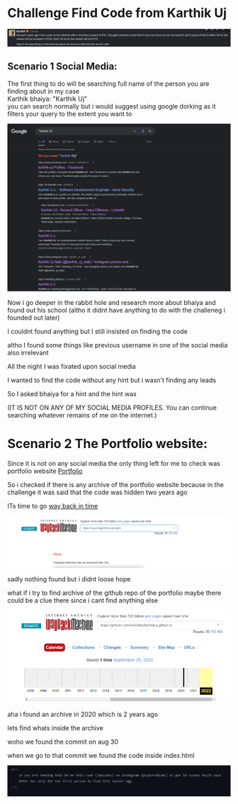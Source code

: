 # Challenge Find Code from Karthik Uj

![Challenge](./Screenshot%202022-08-02%20112239.png)

## Scenario 1 Social Media:
The first thing to do will be searching full name of the person you are finding about in my case 
<br> Karthik bhaiya: "Karthik Uj"
<br>you can search normally but i would suggest using google dorking as it filters your query to the extent you want to

![dorking](./google%20dork%201.png)

Now i go deeper in the rabbit hole and research more about bhaiya and found out his school (altho it didnt have anything to do with the challeneg i founded out later)

I couldnt found anything but I still insisted on finding the code 

altho I found some things like previous username in one of the social media also irrelevant

All the night I was fixated upon social media 

I wanted to find the code without any hint but i wasn't finding any leads

So I asked bhaiya for a hint  and the hint was 

(IT IS NOT ON ANY OF MY SOCIAL MEDIA PROFILES. You can continue searching whatever remains of me on the internet.)

# Scenario 2 The Portfolio website:
Since it is not on any social media the only thing left for me to check was portfolio website [Portfolio](https://www.5up3r541y4n.tech/)

So i checked if there is any archive of the portfolio website because in the challenge it was said that the code was hidden two years ago

ITs time to go [way back in time](https://web.archive.org/)

![way backin time](./waybackintime.png)

sadly nothing found but i didnt loose hope

what if i try to find archive of the github repo of the portfolio
maybe there could be a clue there since i cant find anything else

![lead](./lead.png)

aha i found an archive  in 2020 which is 2 years ago

lets find whats inside the archive

woho we found the commit on aug 30

when we go to that commit 
we found the code inside index.html

![answer](./ans.png)
